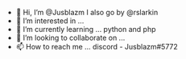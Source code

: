 - 👋 Hi, I’m @Jusblazm I also go by @rslarkin
- 👀 I’m interested in ...
- 🌱 I’m currently learning ... python and php
- 💞️ I’m looking to collaborate on ...
- 📫 How to reach me ... discord - Jusblazm#5772

<!---
Jusblazm/Jusblazm is a ✨ special ✨ repository because its `README.md` (this file) appears on your GitHub profile.
You can click the Preview link to take a look at your changes.
--->
